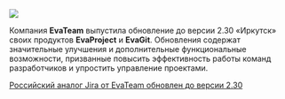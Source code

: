 <!--2025-08-13 13:58:25-->
<div class="yb">
  <div class="rss habr"><img src="https://habrastorage.org/getpro/habr/upload_files/898/280/a41/898280a414a5c1726d4af0f0567c09be.png" /><p>Компания <strong>EvaTeam</strong> выпустила обновление до версии 2.30 «Иркутск» своих продуктов <strong>EvaProject</strong> и <strong>EvaGit</strong>. Обновления содержат значительные улучшения и дополнительные функциональные возможности, призванные повысить эффективность работы команд разработчиков и упростить<em> </em>управление проектами.</p> <a... <p class="titl"><a href="https://habr.com/ru/companies/evateam/news/936834/?utm_source=habrahabr&utm_medium=rss&utm_campaign=936834">Российский аналог Jira от EvaTeam обновлен до версии 2.30</a></p></div>
</div>
